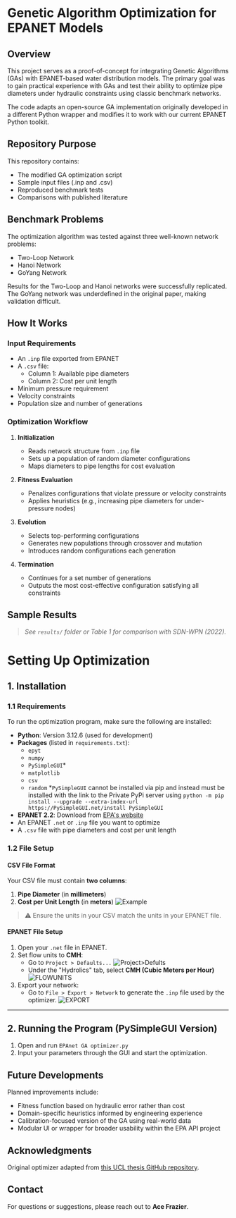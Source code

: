 # Genetic Algorithm Optimization for EPANET Models

## Overview

This project serves as a proof-of-concept for integrating Genetic Algorithms (GAs) with EPANET-based water distribution models. The primary goal was to gain practical experience with GAs and test their ability to optimize pipe diameters under hydraulic constraints using classic benchmark networks.

The code adapts an open-source GA implementation originally developed in a different Python wrapper and modifies it to work with our current EPANET Python toolkit.

## Repository Purpose

This repository contains:
- The modified GA optimization script
- Sample input files (.inp and .csv)
- Reproduced benchmark tests
- Comparisons with published literature

## Benchmark Problems

The optimization algorithm was tested against three well-known network problems:
- Two-Loop Network
- Hanoi Network
- GoYang Network

Results for the Two-Loop and Hanoi networks were successfully replicated. The GoYang network was underdefined in the original paper, making validation difficult.

## How It Works

### Input Requirements
- An `.inp` file exported from EPANET
- A `.csv` file:
  - Column 1: Available pipe diameters
  - Column 2: Cost per unit length
- Minimum pressure requirement
- Velocity constraints
- Population size and number of generations

### Optimization Workflow

1. **Initialization**
   - Reads network structure from `.inp` file
   - Sets up a population of random diameter configurations
   - Maps diameters to pipe lengths for cost evaluation

2. **Fitness Evaluation**
   - Penalizes configurations that violate pressure or velocity constraints
   - Applies heuristics (e.g., increasing pipe diameters for under-pressure nodes)

3. **Evolution**
   - Selects top-performing configurations
   - Generates new populations through crossover and mutation
   - Introduces random configurations each generation

4. **Termination**
   - Continues for a set number of generations
   - Outputs the most cost-effective configuration satisfying all constraints

## Sample Results

> _See `results/` folder or Table 1 for comparison with SDN-WPN (2022)._



# Setting Up Optimization

## 1. Installation

### 1.1 Requirements

To run the optimization program, make sure the following are installed:

- **Python**: Version 3.12.6 (used for development)
- **Packages** (listed in `requirements.txt`):
  - `epyt`
  - `numpy`
  - `PySimpleGUI`*
  - `matplotlib`
  - `csv`
  - `random`
 *`PySimpleGUI` cannot be installed via pip and instead must be installed with the link to the Private PyPi server using `python -m pip install --upgrade --extra-index-url https://PySimpleGUI.net/install PySimpleGUI`
- **EPANET 2.2**: Download from [EPA's website](https://www.epa.gov/water-research/epanet)
- An EPANET `.net` or `.inp` file you want to optimize
- A `.csv` file with pipe diameters and cost per unit length

### 1.2 File Setup

#### CSV File Format

Your CSV file must contain **two columns**:

1. **Pipe Diameter** (in **millimeters**)
2. **Cost per Unit Length** (in **meters**)
![Example](READMEFigures/CSVSETUPFIG.png)


> ⚠️ Ensure the units in your CSV match the units in your EPANET file.

#### EPANET File Setup

1. Open your `.net` file in EPANET.
2. Set flow units to **CMH**:
   - Go to `Project > Defaults...`
   ![Project>Defults](READMEFigures/EPASETUPFIG.png)
   - Under the "Hydrolics" tab, select **CMH (Cubic Meters per Hour)**
   ![FLOWUNITS](READMEFigures/HYDROLICSETUPFIG.png)
3. Export your network:
   - Go to `File > Export > Network` to generate the `.inp` file used by the optimizer.
   ![EXPORT](READMEFigures/EXPORTSETUPFIG.png)
---

## 2. Running the Program (PySimpleGUI Version)

1. Open and run `EPAnet GA optimizer.py`
2. Input your parameters through the GUI and start the optimization.

## Future Developments

Planned improvements include:
- Fitness function based on hydraulic error rather than cost
- Domain-specific heuristics informed by engineering experience
- Calibration-focused version of the GA using real-world data
- Modular UI or wrapper for broader usability within the EPA API project

## Acknowledgments

Original optimizer adapted from [this UCL thesis GitHub repository](https://github.com/bowenfan96/epanet-genetic-algorithm).

## Contact

For questions or suggestions, please reach out to **Ace Frazier**.

